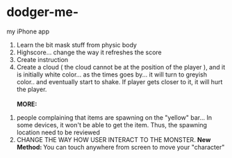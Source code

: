 # dodger-me-
my iPhone app <BR>
1. Learn the bit mask stuff from physic body <BR>
2. Highscore… change the way it refreshes the score<BR>
3. Create instruction<BR>
4. Create a cloud ( the cloud cannot be at the position of the player ), and it is initially white color... as the times goes by... it will turn to greyish color.. and eventually start to shake. If player gets closer to it, it will hurt the player.<BR><BR>
<b>MORE: </b><BR>
1) people complaining that items are spawning on the "yellow" bar... In some devices, it won't be able to get the item. Thus, the spawning location need to be reviewed <BR>
2) CHANGE THE WAY HOW USER INTERACT TO THE MONSTER. <b>New Method: </b>You can touch anywhere from screen to move your "character"
